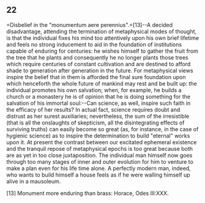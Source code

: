 ## 22

=Disbelief in the "monumentum aere perennius".=[13]--A decided
disadvantage, attending the termination of metaphysical modes of
thought, is that the individual fixes his mind too attentively upon his
own brief lifetime and feels no strong inducement to aid in the
foundation of institutions capable of enduring for centuries: he wishes
himself to gather the fruit from the tree that he plants and
consequently he no longer plants those trees which require centuries of
constant cultivation and are destined to afford shade to generation
after generation in the future. For metaphysical views inspire the
belief that in them is afforded the final sure foundation upon which
henceforth the whole future of mankind may rest and be built up: the
individual promotes his own salvation; when, for example, he builds a
church or a monastery he is of opinion that he is doing something for
the salvation of his immortal soul:--Can science, as well, inspire such
faith in the efficacy of her results? In actual fact, science requires
doubt and distrust as her surest auxiliaries; nevertheless, the sum of
the irresistible (that is all the onslaughts of skepticism, all the
disintegrating effects of surviving truths) can easily become so great
(as, for instance, in the case of hygienic science) as to inspire the
determination to build "eternal" works upon it. At present the contrast
between our excitated ephemeral existence and the tranquil repose of
metaphysical epochs is too great because both are as yet in too close
juxtaposition. The individual man himself now goes through too many
stages of inner and outer evolution for him to venture to make a plan
even for his life time alone. A perfectly modern man, indeed, who wants
to build himself a house feels as if he were walling himself up alive in
a mausoleum.

[13] Monument more enduring than brass: Horace, Odes III:XXX.


